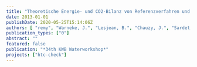 ```yaml
---
title: "Theoretische Energie- und CO2-Bilanz von Referenzverfahren und HTC-Prozess bei der Entsorgung kommunaler Klärschlämme"
date: 2013-01-01
publishDate: 2020-05-25T15:14:06Z
authors: [ "remy", "Warneke, J.", "Lesjean, B.", "Chauzy, J.", "Sardet, C." ]
publication_types: ["0"]
abstract: ""
featured: false
publication: "*34th KWB Waterworkshop*"
projects: ["htc-check"]
---
```


